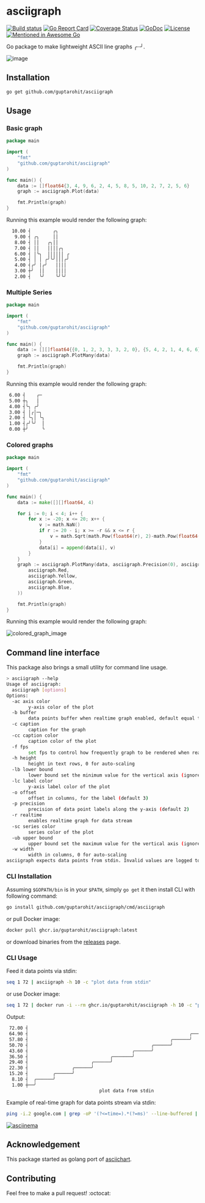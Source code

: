 # asciigraph

[![Build status][]][1] [![Go Report Card][]][2] [![Coverage Status][]][3] [![GoDoc][]][4] [![License][]][5] [![Mentioned in Awesome Go][]][6]

Go package to make lightweight ASCII line graphs ╭┈╯.

![image][]

## Installation
``` bash
go get github.com/guptarohit/asciigraph
```

## Usage

### Basic graph

``` go
package main

import (
    "fmt"
    "github.com/guptarohit/asciigraph"
)

func main() {
    data := []float64{3, 4, 9, 6, 2, 4, 5, 8, 5, 10, 2, 7, 2, 5, 6}
    graph := asciigraph.Plot(data)

    fmt.Println(graph)
}
```

Running this example would render the following graph:
``` bash
  10.00 ┤        ╭╮
   9.00 ┤ ╭╮     ││
   8.00 ┤ ││   ╭╮││
   7.00 ┤ ││   ││││╭╮
   6.00 ┤ │╰╮  ││││││ ╭
   5.00 ┤ │ │ ╭╯╰╯│││╭╯
   4.00 ┤╭╯ │╭╯   ││││
   3.00 ┼╯  ││    ││││
   2.00 ┤   ╰╯    ╰╯╰╯
```

### Multiple Series

``` go
package main

import (
    "fmt"
    "github.com/guptarohit/asciigraph"
)

func main() {
	data := [][]float64{{0, 1, 2, 3, 3, 3, 2, 0}, {5, 4, 2, 1, 4, 6, 6}}
	graph := asciigraph.PlotMany(data)

	fmt.Println(graph)
}
```

Running this example would render the following graph:
``` bash
 6.00 ┤    ╭─
 5.00 ┼╮   │
 4.00 ┤╰╮ ╭╯
 3.00 ┤ │╭│─╮
 2.00 ┤ ╰╮│ ╰╮
 1.00 ┤╭╯╰╯  │
 0.00 ┼╯     ╰
```

### Colored graphs

``` go
package main

import (
    "fmt"
    "github.com/guptarohit/asciigraph"
)

func main() {
	data := make([][]float64, 4)

	for i := 0; i < 4; i++ {
		for x := -20; x <= 20; x++ {
			v := math.NaN()
			if r := 20 - i; x >= -r && x <= r {
				v = math.Sqrt(math.Pow(float64(r), 2)-math.Pow(float64(x), 2)) / 2
			}
			data[i] = append(data[i], v)
		}
	}
	graph := asciigraph.PlotMany(data, asciigraph.Precision(0), asciigraph.SeriesColors(
		asciigraph.Red,
		asciigraph.Yellow,
		asciigraph.Green,
		asciigraph.Blue,
	))

	fmt.Println(graph)
}
```

Running this example would render the following graph:

![colored_graph_image][]

## Command line interface

This package also brings a small utility for command line usage.
``` bash                                                                                                                ✘ 0|125  16:19:23
> asciigraph --help
Usage of asciigraph:
  asciigraph [options]
Options:
  -ac axis color
    	y-axis color of the plot
  -b buffer
    	data points buffer when realtime graph enabled, default equal to `width`
  -c caption
    	caption for the graph
  -cc caption color
    	caption color of the plot
  -f fps
    	set fps to control how frequently graph to be rendered when realtime graph enabled (default 24)
  -h height
    	height in text rows, 0 for auto-scaling
  -lb lower bound
    	lower bound set the minimum value for the vertical axis (ignored if series contains lower values) (default +Inf)
  -lc label color
    	y-axis label color of the plot
  -o offset
    	offset in columns, for the label (default 3)
  -p precision
    	precision of data point labels along the y-axis (default 2)
  -r realtime
    	enables realtime graph for data stream
  -sc series color
    	series color of the plot
  -ub upper bound
    	upper bound set the maximum value for the vertical axis (ignored if series contains larger values) (default -Inf)
  -w width
    	width in columns, 0 for auto-scaling
asciigraph expects data points from stdin. Invalid values are logged to stderr.
```

### CLI Installation
Assuming `$GOPATH/bin` is in your `$PATH`, simply `go get` it then
install CLI with following command:
``` bash
go install github.com/guptarohit/asciigraph/cmd/asciigraph
```

or pull Docker image:
``` bash
docker pull ghcr.io/guptarohit/asciigraph:latest
```

or download binaries from the [releases][] page.


### CLI Usage

Feed it data points via stdin:
``` bash
seq 1 72 | asciigraph -h 10 -c "plot data from stdin"
```

or use Docker image:
``` bash
seq 1 72 | docker run -i --rm ghcr.io/guptarohit/asciigraph -h 10 -c "plot data from stdin"
```

Output:

``` bash
 72.00 ┤                                                                  ╭────
 64.90 ┤                                                           ╭──────╯
 57.80 ┤                                                    ╭──────╯
 50.70 ┤                                             ╭──────╯
 43.60 ┤                                      ╭──────╯
 36.50 ┤                              ╭───────╯
 29.40 ┤                       ╭──────╯
 22.30 ┤                ╭──────╯
 15.20 ┤         ╭──────╯
  8.10 ┤  ╭──────╯
  1.00 ┼──╯
                                  plot data from stdin
```

Example of real-time graph for data points stream via stdin:
``` bash
ping -i.2 google.com | grep -oP '(?<=time=).*(?=ms)' --line-buffered | asciigraph -r -h 10 -w 40 -c "realtime plot data (google ping in ms) from stdin"
```
[![asciinema][]][7]


## Acknowledgement

This package started as golang port of [asciichart][].


## Contributing

Feel free to make a pull request! :octocat:


[Build status]: https://github.com/guptarohit/asciigraph/actions/workflows/test.yml/badge.svg
[1]: https://github.com/guptarohit/asciigraph/actions/workflows/test.yml
[Go Report Card]: https://goreportcard.com/badge/github.com/guptarohit/asciigraph
[2]: https://goreportcard.com/report/github.com/guptarohit/asciigraph
[Coverage Status]: https://coveralls.io/repos/github/guptarohit/asciigraph/badge.svg?branch=master
[3]: https://coveralls.io/github/guptarohit/asciigraph?branch=master
[GoDoc]: https://godoc.org/github.com/guptarohit/asciigraph?status.svg
[4]: https://godoc.org/github.com/guptarohit/asciigraph
[License]: https://img.shields.io/badge/licence-BSD-blue.svg
[5]: https://github.com/guptarohit/asciigraph/blob/master/LICENSE
[Mentioned in Awesome Go]: https://awesome.re/mentioned-badge-flat.svg
[6]: https://github.com/avelino/awesome-go#advanced-console-uis
[image]: https://user-images.githubusercontent.com/7895001/41509956-b1b2b3d0-7279-11e8-9d19-d7dea17d5e44.png
[colored_graph_image]: https://user-images.githubusercontent.com/7895001/166443444-40ad8113-2c0f-46d7-9c75-1cf08435ce15.png
[releases]: https://github.com/guptarohit/asciigraph/releases
[asciichart]: https://github.com/kroitor/asciichart
[asciinema]: https://asciinema.org/a/382383.svg
[7]: https://asciinema.org/a/382383
